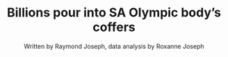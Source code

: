 ---
name: olympic-body
image: olympics.jpg
title: "Billions pour into SA Olympic body’s coffers"
subtitle: "Written by Raymond Joseph, data analysis by Roxanne Joseph"
summary: "The South African Sports Confederation and Olympic Committee (Sascoc) has received more money than any other organisation since the SA Lottery was launched in 2002. Out of a total of R5.6-billion allocated under the Sports and Recreation category, about R2-billion of this went to SASCOC and its affiliates."
meta: "This story was published by Daily Maverick using publicly accessible data."
attribution: "The Fund for Investigative Journalism and Trust Africa supported this project."
external-url: https://www.dailymaverick.co.za/article/2017-08-31-gaming-the-lottery-billions-pour-into-sa-olympic-bodys-coffers/#.WfwundCWbIU
user:
- tag: "trustafrica"
hashtag:
- tag: "Gamingthelottery"
- tag: "IFF"
---